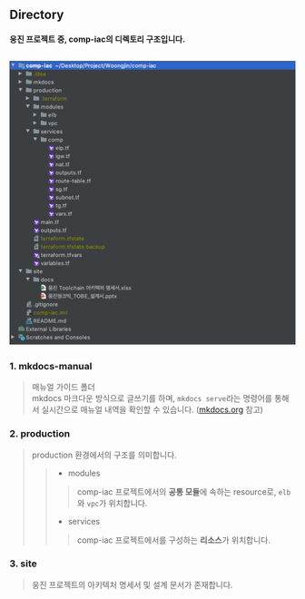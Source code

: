 ## **Directory** 
#### 웅진 프로젝트 중, comp-iac의 디렉토리 구조입니다.
![Screenshot](../img/directory.png)
---
### **1. mkdocs-manual**
> 매뉴얼 가이드 폴더  
> mkdocs 마크다운 방식으로 글쓰기를 하며, `mkdocs serve`라는 명령어를 통해서 실시간으로 매뉴얼 내역을 확인할 수 있습니다. ([mkdocs.org](https://www.mkdocs.org) 참고)  
>
### **2. production** 
> production 환경에서의 구조를 의미합니다.
>> - modules  
>>> comp-iac 프로젝트에서의 **공통 모듈**에 속하는 resource로, `elb`와 `vpc`가 위치합니다.   
>> - services  
>>> comp-iac 프로젝트에서를 구성하는 **리소스**가 위치합니다.  
>
### **3. site**
> 웅진 프로젝트의 아키텍처 명세서 및 설계 문서가 존재합니다.